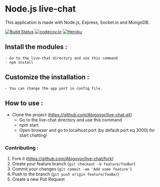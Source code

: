 Node.js live-chat
===

This application is made with Node.js, Express, Socket.io and MongoDB.

[![Build Status](https://travis-ci.org/Abigovor/live-chat.svg?branch=master)](https://travis-ci.org/Abigovor/live-chat)
[![codecov.io](https://codecov.io/github/Abigovor/live-chat/coverage.svg?branch=master)](https://codecov.io/github/Abigovor/live-chat?branch=master)
[![Heroku](https://heroku-badge.herokuapp.com/?app=safe-spire-29011&style=flat)](https://heroku-badge.herokuapp.com/?app=safe-spire-29011)

## Install the modules :

	- Go to the live-chat directory and use this command
	- npm install

## Customize the installation :

	- You can change the app port in config file.
 
  
## How to use :

  - Clone the project (<https://github.com/Abigovor/live-chat.git>)
	- Go to the live-chat directory and use this command
	- npm start
	- Open browser and go to localhost:port (by default port eq 3000) for start chatting!

### Contributing :

1. Fork it (<https://github.com/Abigovor/live-chat/fork>)
2. Create your feature branch (`git checkout -b feature/fooBar`)
3. Commit your changes (`git commit -am 'Add some feature'`)
4. Push to the branch (`git push origin feature/fooBar`)
5. Create a new Pull Request
